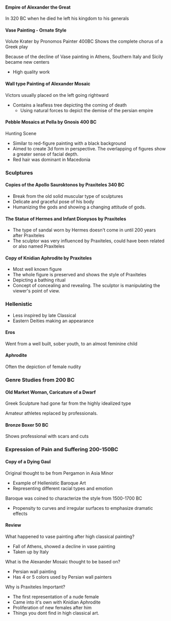 
#### Empire of Alexander the Great
In 320 BC when he died he left his kingdom to his generals

#### Vase Painting - Ornate Style
Volute Krater by Pronomos Painter 400BC
Shows the complete chorus of a Greek play

Because of the decline of Vase painting in Athens, Southern Italy and Sicily became new centers
- High quality work

#### Wall type Painting of Alexander Mosaic
Victors usually placed on the left going rightward
- Contains a leafless tree depicting the coming of death
    - Using natural forces to depict the demise of the persian empire
#### Pebble Mosaics at Pella by Gnosis 400 BC
Hunting Scene
- Similar to red-figure painting with a black background
- Aimed to create 3d form in perspective. The overlapping of figures show a greater sense of facial depth.
- Red hair was dominant in Macedonia

### Sculptures
#### Copies of the Apollo Sauroktonos by Praxiteles 340 BC
- Break from the old solid muscular type of sculptures
- Delicate and graceful pose of his body
- Humanizing the gods and showing a changing attitude of gods.

#### The Statue of Hermes and Infant Dionysos by Praxiteles
- The type of sandal worn by Hermes doesn't come in until 200 years after Praxiteles
- The sculptor was very influenced by Praxiteles, could have been related or also named Praxiteles

#### Copy of Knidian Aphrodite by Praxiteles
- Most well known figure
- The whole figure is preserved and shows the style of Praxiteles
- Depicting a bathing ritual
- Concept of concealing and revealing. The sculptor is manipulating the viewer's point of view.

### Hellenistic
- Less inspired by late Classical
- Eastern Deities making an appearance

#### Eros
Went from a well built, sober youth, to an almost feminine child

#### Aphrodite
Often the depiction of female nudity

### Genre Studies from 200 BC
#### Old Market Woman, Caricature of a Dwarf
Greek Sculpture had gone far from the highly idealized type

Amateur athletes replaced by professionals.
#### Bronze Boxer 50 BC
Shows professional with scars and cuts

### Expression of Pain and Suffering 200-150BC
#### Copy of a Dying Gaul
Original thought to be from Pergamon in Asia Minor
- Example of Hellenistic Baroque Art
- Representing different racial types and emotion

Baroque was coined to characterize the style from 1500-1700 BC
- Propensity to curves and irregular surfaces to emphasize dramatic effects

#### Review
What happened to vase painting after high classical painting?
- Fall of Athens, showed a decline in vase painting
- Taken up by Italy

What is the Alexander Mosaic thought to be based on?
- Persian wall painting
- Has 4 or 5 colors used by Persian wall painters

Why is Praxiteles Important?
- The first representation of a nude female
- Came into it's own with Knidian Aphrodite
- Proliferation of new females after him
- Things you dont find in high classical art.

